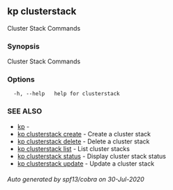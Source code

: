 ## kp clusterstack

Cluster Stack Commands

### Synopsis

Cluster Stack Commands

### Options

```
  -h, --help   help for clusterstack
```

### SEE ALSO

* [kp](kp.md)	 - 
* [kp clusterstack create](kp_clusterstack_create.md)	 - Create a cluster stack
* [kp clusterstack delete](kp_clusterstack_delete.md)	 - Delete a cluster stack
* [kp clusterstack list](kp_clusterstack_list.md)	 - List cluster stacks
* [kp clusterstack status](kp_clusterstack_status.md)	 - Display cluster stack status
* [kp clusterstack update](kp_clusterstack_update.md)	 - Update a cluster stack

###### Auto generated by spf13/cobra on 30-Jul-2020
